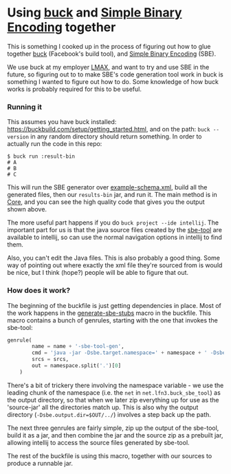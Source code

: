 # Using [buck](https://buckbuild.com/) and [Simple Binary Encoding](https://github.com/real-logic/simple-binary-encoding) together

This is something I cooked up in the process of figuring out how to glue together
[buck](https://buckbuild.com/) (Facebook's build tool), and [Simple Binary Encoding](https://github.com/real-logic/simple-binary-encoding) (SBE).

We use buck at my employer [LMAX](https://www.lmax.com/), and want to try and
use SBE in the future, so figuring out to to make SBE's code generation tool
work in buck is something I wanted to figure out how to do.
Some knowledge of how buck works is probably required for this to be useful.

### Running it

This assumes you have buck installed: https://buckbuild.com/setup/getting_started.html,
and on the path: `buck --version` in any random directory should return something.
In order to actually run the code in this repo:

```
$ buck run :result-bin
# A
# B
# C
```

This will run the SBE generator over [example-schema.xml](https://github.com/lfn3/buck-sbe/blob/master/example-schema.xml),
build all the generated files, then our `results-bin` jar, and run it.
The main method is in [Core](https://github.com/lfn3/buck-sbe/blob/master/src/main/java/net/lfn3/buck_sbe_tool/Core.java), 
and you can see the high quality code that gives you the output shown above.

The more useful part happens if you do `buck project --ide intellij`. 
The important part for us is that the java source files created by the 
[sbe-tool](https://github.com/real-logic/simple-binary-encoding/wiki/Sbe-Tool-Guide)
are available to intellij, so can use the normal navigation options in intellij to find them.

Also, you can't edit the Java files. This is also probably a good thing. Some way of pointing out
where exactly the xml file they're sourced from is would be nice, but I think (hope?) people will
be able to figure that out.

### How does it work?

The beginning of the buckfile is just getting dependencies in place. 
Most of the work happens in the [generate-sbe-stubs](https://github.com/lfn3/buck-sbe/blob/master/BUCK#L39)
macro in the buckfile. 
This macro contains a bunch of genrules, starting with the one that invokes the sbe-tool:

```python
genrule(
        name = name + '-sbe-tool-gen',
        cmd = 'java -jar -Dsbe.target.namespace=' + namespace + ' -Dsbe.output.dir=$OUT/../ $(location :sbe-tool-bin) $SRCS',
        srcs = srcs,
        out = namespace.split('.')[0]
    )
```

There's a bit of trickery there involving the namespace variable - we use the leading chunk of the namespace 
(i.e. the `net` in `net.lfn3.buck_sbe_tool`) as the output directory, so that when we later zip everything up for use 
as the 'source-jar' all the directories match up. This is also why the output directory (`-Dsbe.output.dir=$OUT/../`) 
involves a step back up the path.

The next three genrules are fairly simple, zip up the output of the sbe-tool, build it as a jar, and then
combine the jar and the source zip as a prebuilt jar, allowing intellij to access the source files generated by
sbe-tool.

The rest of the buckfile is using this macro, together with our sources to produce a runnable jar.